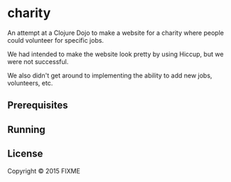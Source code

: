 # charity

An attempt at a Clojure Dojo to make a website for a charity where people could volunteer for specific jobs. 

We had intended to make the website look pretty by using Hiccup, but we were not successful. 

We also didn't get around to implementing the ability to add new jobs, volunteers, etc.

## Prerequisites


## Running



## License

Copyright © 2015 FIXME
